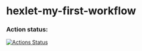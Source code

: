 # hexlet-my-first-workflow
### Action status:
[![Actions Status](https://github.com/EugeneViktP/hexlet-my-first-workflow/actions/workflows/say-hello.yml/badge.svg?event=push)](https://github.com/EugeneViktP/hexlet-my-first-workflow/actions)
